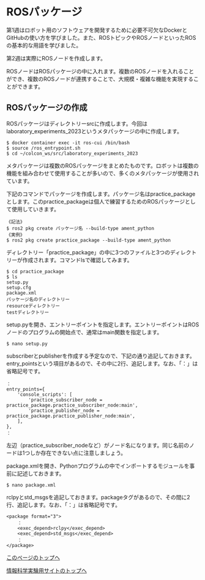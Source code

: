 # ROSパッケージ
第1週はロボット用のソフトウェアを開発するために必要不可欠なDockerとGitHubの使い方を学びました。また、ROSトピックやROSノードといったROSの基本的な用語を学びました。

第2週は実際にROSノードを作成します。

ROSノードはROSパッケージの中に入れます。複数のROSノードを入れることができ、複数のROSノードが連携することで、大規模・複雑な機能を実現することができます。

## ROSパッケージの作成
ROSパッケージはディレクトリーsrcに作成します。今回はlaboratory_experiments_2023というメタパッケージの中に作成します。

```
$ docker container exec -it ros-cui /bin/bash
$ source /ros_entrypoint.sh
$ cd ~/colcon_ws/src/laboratory_experiments_2023
```

メタパッケージは複数のROSパッケージをまとめたものです。ロボットは複数の機能を組み合わせて使用することが多いので、多くのメタパッケージが使用されています。

下記のコマンドでパッケージを作成します。パッケージ名はpractice_packageとします。このpractice_packageは個人で練習するためのROSパッケージとして使用していきます。

```
《記法》
$ ros2 pkg create パッケージ名 --build-type ament_python
《実例》
$ ros2 pkg create practice_package --build-type ament_python
```

ディレクトリー「practice_package」の中に3つのファイルと3つのディレクトリーが作成されます。コマンドlsで確認してみます。

```
$ cd practice_package
$ ls
setup.py
setup.cfg
package.xml
パッケージ名のディレクトリー
resourceディレクトリー
testディレクトリー
```

setup.pyを開き、エントリーポイントを指定します。エントリーポイントはROSノードのプログラムの開始点で、通常はmain関数を指定します。

```
$ nano setup.py
```

subscriberとpublisherを作成する予定なので、下記の通り追記しておきます。entry_pointsという項目があるので、その中に2行、追記します。なお、「：」は省略記号です。

```
：
entry_points={
    'console_scripts': [
        'practice_subscriber_node = practice_package.practice_subscriber_node:main',
        'practice_publisher_node = practice_package.practice_publisher_node:main',
    ],
},
：
```

左辺（practice_subscriber_nodeなど）がノード名になります。同じ名前のノードは1つしか存在できない点に注意しましょう。

package.xmlを開き、Pythonプログラムの中でインポートするモジュールを事前に記述しておきます。

```
$ nano package.xml
```

rclpyとstd_msgsを追記しておきます。packageタグがあるので、その間に2行、追記します。なお、「：」は省略記号です。

```
<package format="3">
    ：
    <exec_depend>rclpy</exec_depend>
    <exec_depend>std_msgs</exec_depend>
    ：
</package>
```

[このページのトップへ](#)

[情報科学実験用サイトのトップへ](https://stl-apu.github.io/laboratory_experiments/)
